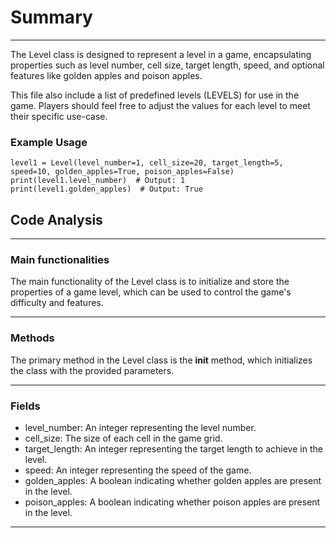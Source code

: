 # Summary

---

The Level class is designed to represent a level in a game, encapsulating properties such as level number, cell size, target length, speed, and optional features like golden apples and poison apples.

This file also include a list of predefined levels (LEVELS) for use in the game. Players should feel free to adjust the values for each level to meet their specific use-case.

### Example Usage
```
level1 = Level(level_number=1, cell_size=20, target_length=5, speed=10, golden_apples=True, poison_apples=False)
print(level1.level_number)  # Output: 1
print(level1.golden_apples)  # Output: True
```

## Code Analysis

---

### Main functionalities
The main functionality of the Level class is to initialize and store the properties of a game level, which can be used to control the game's difficulty and features.

---

### Methods

The primary method in the Level class is the __init__ method, which initializes the class with the provided parameters.

---

### Fields
- level_number: An integer representing the level number.
- cell_size: The size of each cell in the game grid.
- target_length: An integer representing the target length to achieve in the level.
- speed: An integer representing the speed of the game.
- golden_apples: A boolean indicating whether golden apples are present in the level.
- poison_apples: A boolean indicating whether poison apples are present in the level.

---
